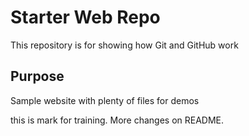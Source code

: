 # Starter Web Repo

This repository is for showing how Git and GitHub work

## Purpose

Sample website with plenty of files for demos

this is mark for training.
More changes on README.
